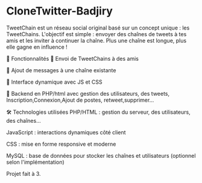 # CloneTwitter-Badjiry
TweetChain est un réseau social original basé sur un concept unique : les TweetChains. L'objectif est simple : envoyer des chaînes de tweets à tes amis et les inviter à continuer la chaîne. Plus une chaîne est longue, plus elle gagne en influence !

📌 Fonctionnalités
🔗 Envoi de TweetChains à des amis

💬 Ajout de messages à une chaîne existante

📱 Interface dynamique avec JS et CSS

🐘 Backend en PHP/html avec gestion des utilisateurs, des tweets, Inscription,Connexion,Ajout de postes, retweet,supprimer...

🛠️ Technologies utilisées
PHP/HTML : gestion du serveur, des utilisateurs, des chaînes...

JavaScript : interactions dynamiques côté client

CSS : mise en forme responsive et moderne

MySQL : base de données pour stocker les chaînes et utilisateurs (optionnel selon l'implémentation)

Projet fait à 3.
